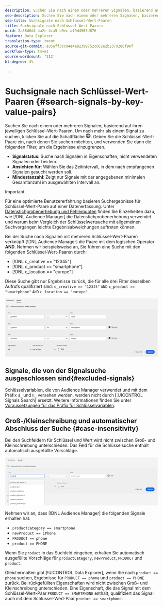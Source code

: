 ```yaml
---
description: Suchen Sie nach einem oder mehreren Signalen, basierend auf ihren jeweiligen Schlüssel-Wert-Paaren.
seo-description: Suchen Sie nach einem oder mehreren Signalen, basierend auf ihren jeweiligen Schlüssel-Wert-Paaren.
seo-title: Suchsignale nach Schlüssel-Wert-Paaren
title: Suchsignale nach Schlüssel-Wert-Paaren
uuid: 2a38d0d4-4a2e-4ca5-b9ec-af9d4963d876
feature: Data Explorer
translation-type: tm+mt
source-git-commit: e05eff3cc04e4a82399752c862e2b2370286f96f
workflow-type: tm+mt
source-wordcount: '312'
ht-degree: 4%

---
```



# Suchsignale nach Schlüssel-Wert-Paaren {#search-signals-by-key-value-pairs}

Suchen Sie nach einem oder mehreren Signalen, basierend auf ihren jeweiligen Schlüssel-Wert-Paaren.
Um nach mehr als einem Signal zu suchen, klicken Sie auf die Schaltfläche ![Hinzufügen](assets/icon_add.png). Geben Sie die Schlüssel-Wert-Paare ein, nach denen Sie suchen möchten, und verwenden Sie dann die folgenden Filter, um die Ergebnisse einzugrenzen.

* **Signalstatus**: Suche nach Signalen in Eigenschaften, nicht verwendeten Signalen oder beidem.
* **Ansichten für**: Wählen Sie das Zeitintervall, in dem nach empfangenen Signalen gesucht werden soll.
* **Mindestanzahl**: Zeigt nur Signale mit der angegebenen minimalen Gesamtanzahl im ausgewählten Intervall an.

>[!IMPORTANT]
>
>Für eine optimierte Benutzererfahrung basieren Suchergebnisse für Schlüssel-Wert-Paare auf einer Datenerfassung. Unter [Datenstichprobenerhebung und Fehlerquoten](/help/using/reporting/report-sampling.md) finden Sie Einzelheiten dazu, wie [!DNL Audience Manager] die Datenstichprobenerhebung verwendet und warum beim Vergleich der Schlüsselwertsuche mit allgemeinen Suchvorgängen leichte Ergebnisabweichungen auftreten können.

Bei der Suche nach Signalen mit mehreren Schlüssel-Wert-Paaren verknüpft [!DNL Audience Manager] die Paare mit dem logischen Operator **AND**. Nehmen wir beispielsweise an, Sie führen eine Suche mit den folgenden Schlüssel-Wert-Paaren durch:

* [!DNL c_creative == "12345"]
* [!DNL c_product == "smartphone"]
* [!DNL c_location == "europe"]

Diese Suche gibt nur Ergebnisse zurück, die für alle drei Filter desselben Aufrufs qualifiziert sind: `c_creative == "12345"` `AND` `c_product == "smartphone"` `AND` `c_location == "europe"`

![](assets/signals-search.png)

## Signale, die von der Signalsuche ausgeschlossen sind{#excluded-signals}

Schlüsselvariablen, die von Audience Manager verwendet und mit dem Präfix `d_` und `h_` versehen werden, werden nicht durch [!UICONTROL Signals Search] ersetzt. Weitere Informationen finden Sie unter [Voraussetzungen für das Präfix für Schlüsselvariablen](../../traits/trait-variable-prefixes.md).

## Groß-/Kleinschreibung und automatischer Abschluss der Suche {#case-insensitivity}

Bei den Suchfeldern für Schlüssel und Wert wird nicht zwischen Groß- und Kleinschreibung unterschieden. Das Feld für die Schlüsselsuche enthält automatisch ausgefüllte Vorschläge.

![](assets/signal-search-suggestions.png)

Nehmen wir an, dass [!DNL Audience Manager] die folgenden Signale erhalten hat:

* `productCategory == smartphone`
* `newProduct == iPhone`
* `PRODUCT == phone`
* `product == PHONE`

Wenn Sie `product` in das Suchfeld eingeben, erhalten Sie automatisch ausgefüllte Vorschläge für `productCategory`, `newProduct`, `PRODUCT` und `product`.

Gleichermaßen gibt [!UICONTROL Data Explorer], wenn Sie nach `product == phone` suchen, Ergebnisse für `PRODUCT == phone` und `product == PHONE` zurück.
Bei rückgefüllten Eigenschaften wird nicht zwischen Groß- und Kleinschreibung unterschieden. Eine Eigenschaft, die das Signal mit dem Schlüssel-Wert-Paar `PRODUCT == SMARTPHONE` enthält, qualifiziert das Signal auch mit dem Schlüssel-Wert-Paar `product == smartphone`.